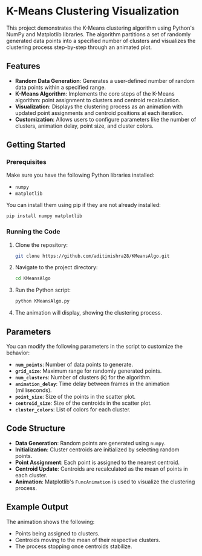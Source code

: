 # K-Means Clustering Visualization

This project demonstrates the K-Means clustering algorithm using Python's NumPy and Matplotlib libraries. The algorithm partitions a set of randomly generated data points into a specified number of clusters and visualizes the clustering process step-by-step through an animated plot.

## Features

- **Random Data Generation**: Generates a user-defined number of random data points within a specified range.
- **K-Means Algorithm**: Implements the core steps of the K-Means algorithm: point assignment to clusters and centroid recalculation.
- **Visualization**: Displays the clustering process as an animation with updated point assignments and centroid positions at each iteration.
- **Customization**: Allows users to configure parameters like the number of clusters, animation delay, point size, and cluster colors.

## Getting Started

### Prerequisites

Make sure you have the following Python libraries installed:

- `numpy`
- `matplotlib`

You can install them using pip if they are not already installed:

```bash
pip install numpy matplotlib
```

### Running the Code

1. Clone the repository:
   ```bash
   git clone https://github.com/aditimishra28/KMeansAlgo.git
   ```

2. Navigate to the project directory:
   ```bash
   cd KMeansAlgo
   ```

3. Run the Python script:
   ```bash
   python KMeansAlgo.py
   ```

4. The animation will display, showing the clustering process.

## Parameters

You can modify the following parameters in the script to customize the behavior:

- **`num_points`**: Number of data points to generate.
- **`grid_size`**: Maximum range for randomly generated points.
- **`num_clusters`**: Number of clusters (k) for the algorithm.
- **`animation_delay`**: Time delay between frames in the animation (milliseconds).
- **`point_size`**: Size of the points in the scatter plot.
- **`centroid_size`**: Size of the centroids in the scatter plot.
- **`cluster_colors`**: List of colors for each cluster.

## Code Structure

- **Data Generation**: Random points are generated using `numpy`.
- **Initialization**: Cluster centroids are initialized by selecting random points.
- **Point Assignment**: Each point is assigned to the nearest centroid.
- **Centroid Update**: Centroids are recalculated as the mean of points in each cluster.
- **Animation**: Matplotlib's `FuncAnimation` is used to visualize the clustering process.

## Example Output

The animation shows the following:
- Points being assigned to clusters.
- Centroids moving to the mean of their respective clusters.
- The process stopping once centroids stabilize.



